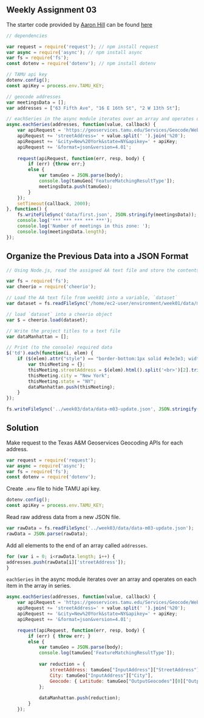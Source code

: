## Weekly Assignment 03

The starter code provided by [Aaron Hill](https://github.com/aaronxhill) can be found [here](https://github.com/visualizedata/data-structures/blob/master/weekly_assignment_03.md)

```javascript
// dependencies

var request = require('request'); // npm install request
var async = require('async'); // npm install async
var fs = require('fs');
const dotenv = require('dotenv'); // npm install dotenv

// TAMU api key
dotenv.config();
const apiKey = process.env.TAMU_KEY;

// geocode addresses
var meetingsData = [];
var addresses = ["63 Fifth Ave", "16 E 16th St", "2 W 13th St"];

// eachSeries in the async module iterates over an array and operates on each item in the array in series
async.eachSeries(addresses, function(value, callback) {
    var apiRequest = 'https://geoservices.tamu.edu/Services/Geocode/WebService/GeocoderWebServiceHttpNonParsed_V04_01.aspx?';
    apiRequest += 'streetAddress=' + value.split(' ').join('%20');
    apiRequest += '&city=New%20York&state=NY&apikey=' + apiKey;
    apiRequest += '&format=json&version=4.01';
    
    request(apiRequest, function(err, resp, body) {
        if (err) {throw err;}
        else {
            var tamuGeo = JSON.parse(body);
            console.log(tamuGeo['FeatureMatchingResultType']);
            meetingsData.push(tamuGeo);
        }
    });
    setTimeout(callback, 2000);
}, function() {
    fs.writeFileSync('data/first.json', JSON.stringify(meetingsData));
    console.log('*** *** *** *** ***');
    console.log('Number of meetings in this zone: ');
    console.log(meetingsData.length);
});
```

## Organize the Previous Data into a JSON Format
```javascript
// Using Node.js, read the assigned AA text file and store the contents of the file in a variable

var fs = require('fs');
var cheerio = require('cheerio');

// Load the AA text file from week01 into a variable, `dataset`
var dataset = fs.readFileSync('/home/ec2-user/environment/week01/data/m03.txt');

// load `dataset` into a cheerio object
var $ = cheerio.load(dataset);

// Write the project titles to a text file
var dataManhattan = [];

// Print (to the console) required data
$('td').each(function(i, elem) {
    if ($(elem).attr("style") == "border-bottom:1px solid #e3e3e3; width:260px") {
        var thisMeeting = {};
        thisMeeting.streetAddress = $(elem).html().split('<br>')[2].trim().split(',')[0];
        thisMeeting.city = "New York";
        thisMeeting.state = "NY";
        dataManhattan.push(thisMeeting);
    }
});

fs.writeFileSync('../week03/data/data-m03-update.json', JSON.stringify(dataManhattan));
```

## Solution

Make request to the Texas A&M Geoservices Geocoding APIs for each address.

```javascript
var request = require('request');
var async = require('async');
var fs = require('fs');
const dotenv = require('dotenv');
```

Create `.env` file to hide TAMU api key.

```javascript
dotenv.config();
const apiKey = process.env.TAMU_KEY;
```

Read raw address data from a new JSON file.

```javascript
var rawData = fs.readFileSync('../week03/data/data-m03-update.json');
rawData = JSON.parse(rawData);
```

Add all elements to the end of an array called `addresses`.

```javascript
for (var i = 0; i<rawData.length; i++) {
addresses.push(rawData[i]['streetAddress']);
}
```

`eachSeries` in the async module iterates over an array and operates on each item in the array in series.

```javascript
async.eachSeries(addresses, function(value, callback) {
    var apiRequest = 'https://geoservices.tamu.edu/Services/Geocode/WebService/GeocoderWebServiceHttpNonParsed_V04_01.aspx?';
    apiRequest += 'streetAddress=' + value.split(' ').join('%20');
    apiRequest += '&city=New%20York&state=NY&apikey=' + apiKey;
    apiRequest += '&format=json&version=4.01';

    request(apiRequest, function(err, resp, body) {
        if (err) { throw err; }
        else {
            var tamuGeo = JSON.parse(body);
            console.log(tamuGeo['FeatureMatchingResultType']);
            
            var reduction = {
                streetAddress: tamuGeo["InputAddress"]["StreetAddress"],
                City: tamuGeo["InputAddress"]["City"],
                Geocode: { Latitude: tamuGeo["OutputGeocodes"][0]["OutputGeocode"]["Latitude"], Longitude: tamuGeo["OutputGeocodes"][0]["OutputGeocode"]["Longitude"]}
            };
            
            dataManhattan.push(reduction);
        }
    });
```
